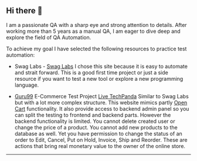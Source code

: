 ## Hi there 👋

<!--
**mtsonkova/mtsonkova** is a ✨ _special_ ✨ repository because its `README.md` (this file) appears on your GitHub profile.

Here are some ideas to get you started:

- 🔭 I’m currently working on ...
- 🌱 I’m currently learning JavaScript, Type Script
- 👯 I’m looking to collaborate on ...
- 🤔 I’m looking for help with ...
- 💬 Ask me about manual testing, Postman, JavaScript, websites to practice test automation
- 📫 How to reach me: mtsonkova950@gmail.com
- 😄 Pronouns: ...
- ⚡ Fun fact: I used ChatGPT to generate example business requirements for my selected practice web sites.
-->

I am a passionate QA with a sharp eye and strong attention to details. After working more than 5 years as a manual QA, I am eager to dive deep and explore the field of QA Automation. 

To achieve my goal I have selected the following resources to practice test automation:
- Swag Labs - [Swag Labs](https://www.saucedemo.com/)
I chose this site because it is easy to automate and strait forward. This is a good first time project or just a side resource if you want to test a new tool or explore a new programming language. 

- [Guru99](https://www.guru99.com/) E-Commerce Test Project [Live TechPanda](http://live.techpanda.org/)
Similar to Swag Labs but with a lot more complex structure. This website mimics partly [Open Cart](https://www.opencart.com/index.php?route=cms/demo) functionality. It also provide access to backend admin panel so you can split the testing to frontend and backend parts. However the backend functionality is limited. You cannot delete created user or change the price of a product. You cannot add new products to the database as well. Yet you have permission to change the status of an order to Edit, Cancel, Put on Hold, Invoice, Ship and Reorder. These are actions that bring real monetary value to the owner of the online store.
---

